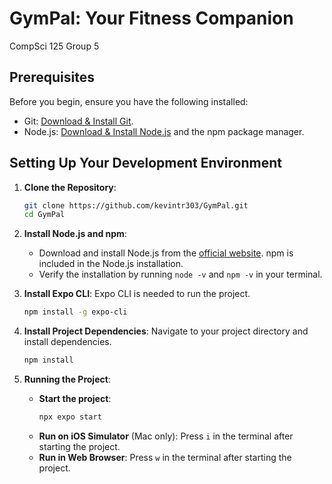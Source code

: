 
# GymPal: Your Fitness Companion

CompSci 125 Group 5

## Prerequisites

Before you begin, ensure you have the following installed:
- Git: [Download & Install Git](https://git-scm.com/downloads).
- Node.js: [Download & Install Node.js](https://nodejs.org/en/download/) and the npm package manager.

## Setting Up Your Development Environment

1. **Clone the Repository**:
   ```bash
   git clone https://github.com/kevintr303/GymPal.git
   cd GymPal
   ```

2. **Install Node.js and npm**:
   - Download and install Node.js from the [official website](https://nodejs.org/en/download/). npm is included in the Node.js installation.
   - Verify the installation by running `node -v` and `npm -v` in your terminal.

3. **Install Expo CLI**:
   Expo CLI is needed to run the project.
   ```bash
   npm install -g expo-cli
   ```

4. **Install Project Dependencies**:
   Navigate to your project directory and install dependencies.
   ```bash
   npm install
   ```

5. **Running the Project**:
   - **Start the project**:
     ```bash
     npx expo start
     ```
   - **Run on iOS Simulator** (Mac only):
     Press `i` in the terminal after starting the project.
   - **Run in Web Browser**:
     Press `w` in the terminal after starting the project.
